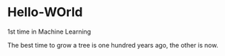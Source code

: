 # Hello-WOrld
1st time in Machine Learning

The best time to grow a tree is one hundred years ago, the other is now. 

